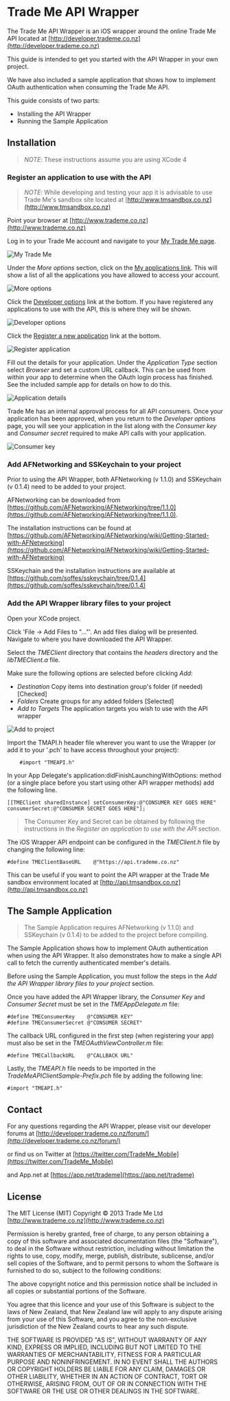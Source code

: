 Trade Me API Wrapper
====================

The Trade Me API Wrapper is an iOS wrapper around the online Trade Me API located at [http://developer.trademe.co.nz](http://developer.trademe.co.nz) 

This guide is intended to get you started with the API Wrapper in your own project.

We have also included a sample application that shows how to implement OAuth authentication when consuming the Trade Me API.

This guide consists of two parts:

* Installing the API Wrapper 
* Running the Sample Application

Installation
------------
> *NOTE*: These instructions assume you are using XCode 4

### Register an application to use with the API

> *NOTE*: While developing and testing your app it is advisable to use Trade Me's sandbox site located at [http://www.tmsandbox.co.nz](http://www.tmsandbox.co.nz)

Point your browser at [http://www.trademe.co.nz](http://www.trademe.co.nz) 

Log in to your Trade Me account and navigate to your [My Trade Me page](http://www.trademe.co.nz/MyTradeMe/Default.aspx).

![My Trade Me](readme_images/mtm.png)

Under the *More options* section, click on the [My applications link](http://www.trademe.co.nz/MyTradeMe/Api/MyApplications.aspx). This will show a list of all the applications you have allowed to access your account.

![More options](readme_images/more_options.png)

Click the [Developer options](http://www.trademe.co.nz/MyTradeMe/Api/DeveloperOptions.aspx) link at the bottom. If you have registered any applications to use with the API, this is where they will be shown.

![Developer options](readme_images/developer_options.png)

Click the [Register a new application](http://www.trademe.co.nz/MyTradeMe/Api/RegisterNewApplication.aspx) link at the bottom.

![Register application](readme_images/register_application.png)

Fill out the details for your application. Under the *Application Type* section select *Browser* and set a custom URL callback. This can be used from within your app to determine when the OAuth login process has finished. See the included sample app for details on how to do this.

![Application details](readme_images/application_details.png)

Trade Me has an internal approval process for all API consumers. Once your application has been approved, when you return to the *Developer options* page, you will see your application in the list along with the *Consumer key* and *Consumer secret* required to make API calls with your application.

![Consumer key](readme_images/consumer_key.png)

### Add AFNetworking and SSKeychain to your project

Prior to using the API Wrapper, both AFNetworking (v 1.1.0) and SSKeychain (v 0.1.4) need to be added to your project.

AFNetworking can be downloaded from 
[https://github.com/AFNetworking/AFNetworking/tree/1.1.0](https://github.com/AFNetworking/AFNetworking/tree/1.1.0). 

The installation instructions can be found at 
[https://github.com/AFNetworking/AFNetworking/wiki/Getting-Started-with-AFNetworking](https://github.com/AFNetworking/AFNetworking/wiki/Getting-Started-with-AFNetworking)

SSKeychain and the installation instructions are available at [https://github.com/soffes/sskeychain/tree/0.1.4](https://github.com/soffes/sskeychain/tree/0.1.4)

### Add the API Wrapper library files to your project

Open your XCode project.

Click 'File -> Add Files to "..."'. An add files dialog will be presented. Navigate to where you have downloaded the API Wrapper.

Select the *TMEClient* directory that contains the *headers* directory and the *libTMEClient.a* file.

Make sure the following options are selected before clicking *Add*:

+ *Destination* Copy items into destination group's folder (if needed) [Checked]
+ *Folders* Create groups for any added folders [Selected]
+ *Add to Targets* The application targets you wish to use with the API wrapper

![Add to project](readme_images/add_to_project.png)

Import the TMAPI.h header file wherever you want to use the Wrapper (or add it to your '.pch' to have access throughout your project):

	    #import "TMEAPI.h"

In your App Delegate's application:didFinishLaunchingWithOptions: method (or a single place before you start using other API wrapper methods) add the following line.

	[[TMEClient sharedInstance] setConsumerKey:@"CONSUMER KEY GOES HERE" consumerSecret:@"CONSUMER SECRET GOES HERE"];

> The Consumer Key and Secret can be obtained by following the instructions in the *Register an application to use with the API* section.

The iOS Wrapper API endpoint can be configured in the *TMEClient.h* file by changing the following line:

	#define TMEClientBaseURL    @"https://api.trademe.co.nz"

This can be useful if you want to point the API wrapper at the Trade Me sandbox environment located at [http://api.tmsandbox.co.nz](http://api.tmsandbox.co.nz)

The Sample Application
----------------------

> The Sample Application requires AFNetworking (v 1.1.0) and SSKeychain (v 0.1.4) to be added to the project before compiling.

The Sample Application shows how to implement OAuth authentication when using the API Wrapper. It also demonstrates how to make a single API call to fetch the currently authenticated member's details.

Before using the Sample Application, you must follow the steps in the *Add the API Wrapper library files to your project* section.

Once you have added the API Wrapper library, the *Consumer Key* and *Consumer Secret* must be set in the *TMEAppDelegate.m* file:

	#define TMEConsumerKey    @"CONSUMER KEY"
	#define TMEConsumerSecret @"CONSUMER SECRET"

The callback URL configured in the first step (when registering your app) must also be set in the *TMEOAuthViewController.m* file:

	#define TMECallbackURL    @"CALLBACK URL"

Lastly, the *TMEAPI.h* file needs to be imported in the *TradeMeAPIClientSample-Prefix.pch* file by adding the following line:

    #import "TMEAPI.h"

Contact
-------

For any questions regarding the API Wrapper, please visit our developer forums at [http://developer.trademe.co.nz/forum/](http://developer.trademe.co.nz/forum/)

or find us on Twitter at [https://twitter.com/TradeMe_Mobile](https://twitter.com/TradeMe_Mobile)

and App.net at [https://app.net/trademe](https://app.net/trademe)

License
-------

The MIT License (MIT)
Copyright © 2013 Trade Me Ltd [http://www.trademe.co.nz](http://www.trademe.co.nz)
 
Permission is hereby granted, free of charge, to any person obtaining a copy of this software and associated documentation files (the "Software"), to deal in the Software without restriction, including without limitation the rights to use, copy, modify, merge, publish, distribute, sublicense, and/or sell copies of the Software, and to permit persons to whom the Software is furnished to do so, subject to the following conditions:
 
The above copyright notice and this permission notice shall be included in all copies or substantial portions of the Software.
 
You agree that this licence and your use of this Software is subject to the laws of New Zealand, that New Zealand law will apply to any dispute arising from your use of this Software, and you agree to the non-exclusive jurisdiction of the New Zealand courts to hear any such dispute.
 
THE SOFTWARE IS PROVIDED "AS IS", WITHOUT WARRANTY OF ANY KIND, EXPRESS OR IMPLIED, INCLUDING BUT NOT LIMITED TO THE WARRANTIES OF MERCHANTABILITY, FITNESS FOR A PARTICULAR PURPOSE AND NONINFRINGEMENT. IN NO EVENT SHALL THE AUTHORS OR COPYRIGHT HOLDERS BE LIABLE FOR ANY CLAIM, DAMAGES OR OTHER LIABILITY, WHETHER IN AN ACTION OF CONTRACT, TORT OR OTHERWISE, ARISING FROM, OUT OF OR IN CONNECTION WITH THE SOFTWARE OR THE USE OR OTHER DEALINGS IN THE SOFTWARE.